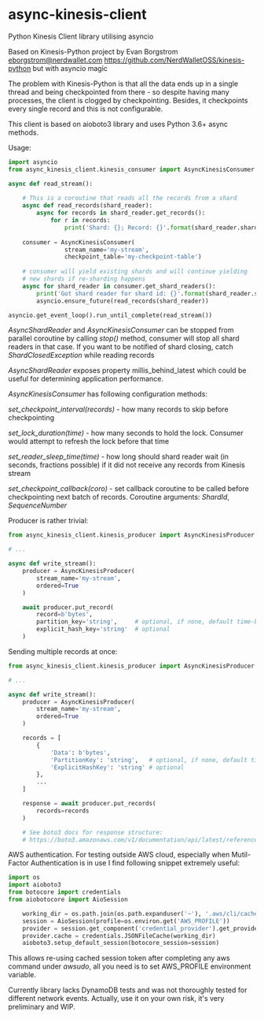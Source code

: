 # async-kinesis-client
Python Kinesis Client library utilising asyncio

Based on Kinesis-Python project by Evan Borgstrom <eborgstrom@nerdwallet.com>
https://github.com/NerdWalletOSS/kinesis-python but with asyncio magic

The problem with Kinesis-Python is that all the data ends up in a single thread 
and being checkpointed from there - so despite having many processes, the client
is clogged by checkpointing. Besides, it checkpoints every single record and this is
not configurable.

This client is based on aioboto3 library and uses Python 3.6+ async methods.

Usage:

```python
import asyncio
from async_kinesis_client.kinesis_consumer import AsyncKinesisConsumer

async def read_stream():
    
    # This is a coroutine that reads all the records from a shard
    async def read_records(shard_reader):
        async for records in shard_reader.get_records():
            for r in records:
                print('Shard: {}; Record: {}'.format(shard_reader.shard_id, r))
                
    consumer = AsyncKinesisConsumer(
                stream_name='my-stream',
                checkpoint_table='my-checkpoint-table')
    
    # consumer will yield existing shards and will continue yielding
    # new shards if re-sharding happens             
    async for shard_reader in consumer.get_shard_readers():
        print('Got shard reader for shard id: {}'.format(shard_reader.shard_id))
        asyncio.ensure_future(read_records(shard_reader)) 

asyncio.get_event_loop().run_until_complete(read_stream())

```

*AsyncShardReader* and *AsyncKinesisConsumer* can be stopped from parallel coroutine by calling *stop()* method,
consumer will stop all shard readers in that case.
If you want to be notified of shard closing, catch *ShardClosedException* while reading records

*AsyncShardReader* exposes property millis_behind_latest which could be useful for determining application performance.

*AsyncKinesisConsumer* has following configuration methods:

*set_checkpoint_interval(records)* - how many records to skip before checkpointing

*set_lock_duration(time)* - how many seconds to hold the lock. Consumer would attempt to refresh the lock before that time

*set_reader_sleep_time(time)* - how long should shard reader wait (in seconds, fractions possible) if it did not receive any records from Kinesis stream

*set_checkpoint_callback(coro)* - set callback coroutine to be called before checkpointing next batch of records. Coroutine arguments: *ShardId*, *SequenceNumber*
 
Producer is rather trivial:

```python
from async_kinesis_client.kinesis_producer import AsyncKinesisProducer

# ...

async def write_stream():
    producer = AsyncKinesisProducer(
        stream_name='my-stream',
        ordered=True
    )

    await producer.put_record(
        record=b'bytes',
        partition_key='string',     # optional, if none, default time-based key is used
        explicit_hash_key='string'  # optional
    )

```

Sending multiple records at once:

```python
from async_kinesis_client.kinesis_producer import AsyncKinesisProducer

# ...

async def write_stream():
    producer = AsyncKinesisProducer(
        stream_name='my-stream',
        ordered=True
    )

    records = [
        {
            'Data': b'bytes',
            'PartitionKey': 'string',   # optional, if none, default time-based key is used
            'ExplicitHashKey': 'string' # optional
        },
        ...
    ]

    response = await producer.put_records(
        records=records
    )

    # See boto3 docs for response structure:
    # https://boto3.amazonaws.com/v1/documentation/api/latest/reference/services/kinesis.html#Kinesis.Client.put_records
```


AWS authentication. For testing outside AWS cloud, especially when Mutil-Factor Authentication is in use I find following snippet extremely useful:
```python
import os
import aioboto3
from botocore import credentials
from aiobotocore import AioSession

    working_dir = os.path.join(os.path.expanduser('~'), '.aws/cli/cache')
    session = AioSession(profile=os.environ.get('AWS_PROFILE'))
    provider = session.get_component('credential_provider').get_provider('assume-role')
    provider.cache = credentials.JSONFileCache(working_dir)
    aioboto3.setup_default_session(botocore_session=session)

```

This allows re-using cached session token after completing any aws command under *awsudo*, all you need is to set AWS_PROFILE environment variable.

Currently library lacks DynamoDB tests and was not thoroughly tested for different network events.
Actually, use it on your own risk, it's very preliminary and WIP.
